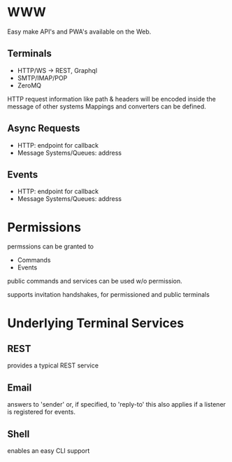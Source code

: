 WWW
===

Easy make API's and PWA's available on the Web.

## Terminals

- HTTP/WS -> REST, Graphql
- SMTP/IMAP/POP
- ZeroMQ

HTTP request information like path & headers will be encoded inside the message of other systems
Mappings and converters can be defined.

## Async Requests

- HTTP: endpoint for callback
- Message Systems/Queues: address

## Events

- HTTP: endpoint for callback
- Message Systems/Queues: address

# Permissions

permssions can be granted to 
- Commands
- Events

public commands and services can be used w/o permission.

supports invitation handshakes, for permissioned and public terminals

# Underlying Terminal Services

## REST
provides a typical REST service 

## Email
answers to 'sender' or, if specified, to 'reply-to'
this also applies if a listener is registered for events.

## Shell
enables an easy CLI support
